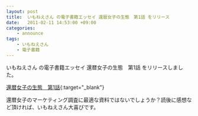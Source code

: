```yaml
---
layout: post
title:  いもねえさん の電子書籍エッセイ 還暦女子の生態　第1話 をリリース
date:   2011-02-11 14:53:00 +09:00
categories:
    - announce
tags:
    - いもねえさん
    - 電子書籍
---
```


いもねえさん の電子書籍エッセイ 還暦女子の生態　第1話 をリリースしました。

[還暦女子の生態　第1話](http://p.booklog.jp/book/19868){:target="_blank"}

還暦女子のマーケティング調査に最適な資料ではないでしょうか？読後に感想など頂ければ、いもねえさん大喜びです。
